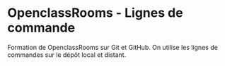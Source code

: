 # OpenclassRooms - Lignes de commande
Formation de OpenclassRooms sur Git et GitHub. On utilise les lignes de commandes sur le dépôt local et distant.
